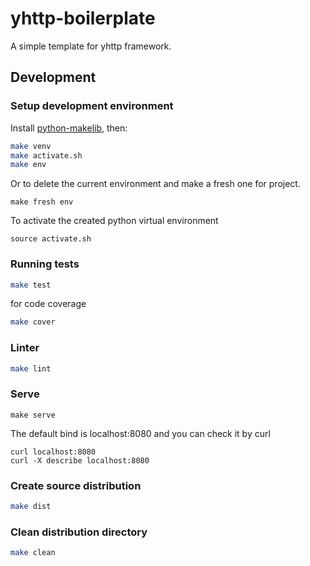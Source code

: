 # yhttp-boilerplate

A simple template for yhttp framework.


## Development

### Setup development environment

Install [python-makelib](https://github.com/pylover/python-makelib), then:

```bash
make venv
make activate.sh
make env
```

Or to delete the current environment and make a fresh one for project.
```
make fresh env
```

To activate the created python virtual environment
```
source activate.sh
```

### Running tests

```bash
make test
```

for code coverage

```bash
make cover
```

### Linter

```bash
make lint
```

### Serve
```
make serve
```
The default bind is localhost:8080 and you can check it by curl
```
curl localhost:8080
curl -X describe localhost:8080
```

### Create source distribution

```bash
make dist
```

### Clean distribution directory

```bash
make clean
```
